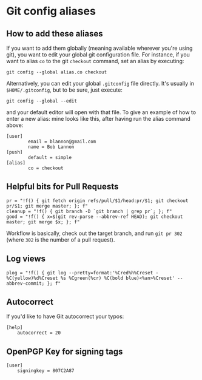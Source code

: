 # Git config aliases

## How to add these aliases

If you want to add them globally (meaning available wherever you're using git), you want to edit your global git configuration file. For instance, if you want to alias `co` to the git `checkout` command, set an alias by executing:

    git config --global alias.co checkout

Alternatively, you can edit your global `.gitconfig` file directly. It's usually in `$HOME/.gitconfig`, but to be sure, just execute:

    git config --global --edit

and your default editor will open with that file.  To give an example of how to enter a new alias: mine looks like this, after having run the alias command above:
    
    [user]
            email = blannon@gmail.com
            name = Bob Lannon
    [push]
            default = simple
    [alias]
            co = checkout

## Helpful bits for Pull Requests

    pr = "!f() { git fetch origin refs/pull/$1/head:pr/$1; git checkout pr/$1; git merge master; }; f"
    cleanup = "!f() { git branch -D `git branch | grep pr`; }; f"
    good = "!f() { x=$(git rev-parse --abbrev-ref HEAD); git checkout master; git merge $x; }; f"

Workflow is basically, check out the target branch, and run `git pr 302` (where
`302` is the number of a pull request).

## Log views

    plog = "!f() { git log --pretty=format:'%Cred%h%Creset -%C(yellow)%d%Creset %s %Cgreen(%cr) %C(bold blue)<%an>%Creset' --abbrev-commit; }; f"

## Autocorrect

If you'd like to have Git autocorrect your typos:

    [help]
        autocorrect = 20


## OpenPGP Key for signing tags

    [user]
        signingkey = 807C2A87
